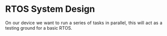 # RTOS System Design

<p align="justify"> On our device we want to run a series of tasks in parallel, this will act as a testing ground for a basic RTOS.</p>

